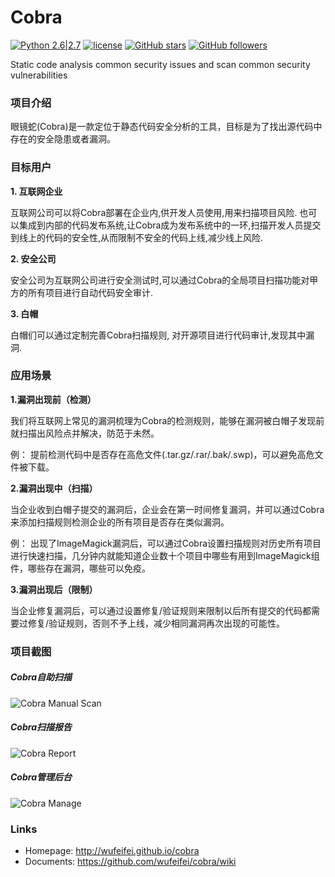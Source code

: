 # Cobra
 [![Python 2.6|2.7](https://img.shields.io/badge/python-2.6|2.7-yellow.svg)](https://wufeifei.com/) [![license](https://img.shields.io/github/license/mashape/apistatus.svg?maxAge=2592000)](https://raw.githubusercontent.com/wufeifei/cobra/master/doc/COPYING)
 [![GitHub stars](https://img.shields.io/github/stars/wufeifei/cobra.svg?style=social&label=Star&maxAge=2592000)](https://github.com/wufeifei/cobra)
 [![GitHub followers](https://img.shields.io/github/followers/wufeifei.svg?style=social&label=Follow&maxAge=2592000)](https://github.com/wufeifei)

Static code analysis common security issues and scan common security vulnerabilities

### 项目介绍
眼镜蛇(Cobra)是一款定位于静态代码安全分析的工具，目标是为了找出源代码中存在的安全隐患或者漏洞。

### 目标用户
**1. 互联网企业**

互联网公司可以将Cobra部署在企业内,供开发人员使用,用来扫描项目风险.
也可以集成到内部的代码发布系统,让Cobra成为发布系统中的一环,扫描开发人员提交到线上的代码的安全性,从而限制不安全的代码上线,减少线上风险.

**2. 安全公司**

安全公司为互联网公司进行安全测试时,可以通过Cobra的全局项目扫描功能对甲方的所有项目进行自动代码安全审计.

**3. 白帽**

白帽们可以通过定制完善Cobra扫描规则, 对开源项目进行代码审计,发现其中漏洞.

### 应用场景

**1.漏洞出现前（检测）**

我们将互联网上常见的漏洞梳理为Cobra的检测规则，能够在漏洞被白帽子发现前就扫描出风险点并解决，防范于未然。

例： 提前检测代码中是否存在高危文件(.tar.gz/.rar/.bak/.swp)，可以避免高危文件被下载。

**2.漏洞出现中（扫描）**

当企业收到白帽子提交的漏洞后，企业会在第一时间修复漏洞，并可以通过Cobra来添加扫描规则检测企业的所有项目是否存在类似漏洞。

例： 出现了ImageMagick漏洞后，可以通过Cobra设置扫描规则对历史所有项目进行快速扫描，几分钟内就能知道企业数十个项目中哪些有用到ImageMagick组件，哪些存在漏洞，哪些可以免疫。

**3.漏洞出现后（限制）**

当企业修复漏洞后，可以通过设置修复/验证规则来限制以后所有提交的代码都需要过修复/验证规则，否则不予上线，减少相同漏洞再次出现的可能性。

### 项目截图
##### Cobra自助扫描
![Cobra Manual Scan](https://raw.githubusercontent.com/wufeifei/cobra/master/doc/MANUAL.png)
##### Cobra扫描报告
![Cobra Report](https://raw.githubusercontent.com/wufeifei/cobra/master/doc/REPORT.png)
##### Cobra管理后台
![Cobra Manage](https://raw.githubusercontent.com/wufeifei/cobra/master/doc/MANAGE.png)

### Links
- Homepage:  http://wufeifei.github.io/cobra
- Documents: https://github.com/wufeifei/cobra/wiki

